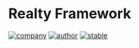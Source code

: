 # Realty Framework
[![company](https://img.shields.io/badge/company-razrlab-brightred.svg)](http://razrlab.com)
[![author](https://img.shields.io/badge/author-zubair1024-lightgrey.svg)](https://github.com/zubair1024)
[![stable](https://img.shields.io/badge/stability-stable-brightgreen.svg)]()


